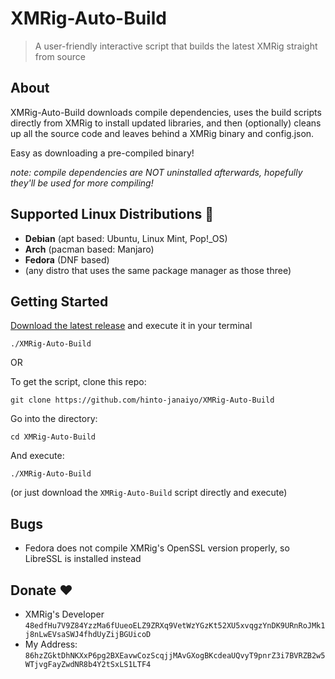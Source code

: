 # XMRig-Auto-Build
>A user-friendly interactive script that builds the latest XMRig straight from source

## About 
XMRig-Auto-Build downloads compile dependencies, uses the build scripts directly from XMRig to install updated libraries, and then (optionally) cleans up all the source code and leaves behind a XMRig binary and config.json.

Easy as downloading a pre-compiled binary!

*note: compile dependencies are NOT uninstalled afterwards, hopefully they'll be used for more compiling!*

## Supported Linux Distributions 🐧
* **Debian** (apt based: Ubuntu, Linux Mint, Pop!_OS)
* **Arch** (pacman based: Manjaro)
* **Fedora** (DNF based)
* (any distro that uses the same package manager as those three)

## Getting Started
[Download the latest release](https://github.com/hinto-janaiyo/XMRig-Auto-Build/releases/latest)
and execute it in your terminal
```
./XMRig-Auto-Build
```

OR

To get the script, clone this repo:
```
git clone https://github.com/hinto-janaiyo/XMRig-Auto-Build
```
Go into the directory:
```
cd XMRig-Auto-Build
```
And execute:
```
./XMRig-Auto-Build
```
(or just download the `XMRig-Auto-Build` script directly and execute)

## Bugs
* Fedora does not compile XMRig's OpenSSL version properly, so LibreSSL is installed instead

## Donate ❤️
* XMRig's Developer `48edfHu7V9Z84YzzMa6fUueoELZ9ZRXq9VetWzYGzKt52XU5xvqgzYnDK9URnRoJMk1j8nLwEVsaSWJ4fhdUyZijBGUicoD`
* My Address: `86hzZGktDhNKXxP6pg2BXEavwCozScqjjMAvGXogBKcdeaUQvyT9pnrZ3i7BVRZB2w5WTjvgFayZwdNR8b4Y2tSxLS1LTF4`
